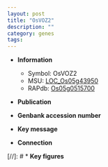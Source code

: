 ```yaml
---
layout: post
title: "OsVOZ2"
description: ""
category: genes
tags: 
---
```


* **Information**  
    + Symbol: OsVOZ2  
    + MSU: [LOC_Os05g43950](http://rice.uga.edu/cgi-bin/ORF_infopage.cgi?orf=LOC_Os05g43950)  
    + RAPdb: [Os05g0515700](http://rapdb.dna.affrc.go.jp/viewer/gbrowse_details/irgsp1?name=Os05g0515700)  

* **Publication**  

* **Genbank accession number**  

* **Key message**  

* **Connection**  

[//]: # * **Key figures**  


